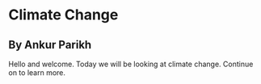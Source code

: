 <!DOCTYPE html>
<html>
  <head>
  </head>
  <body>
    <h1>Climate Change</h1>
    <h2>By Ankur Parikh</h2>
    <p>Hello and welcome. Today we will be looking at climate change. Continue on to learn more.</p>
  </body>
</html>
